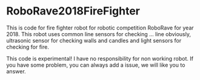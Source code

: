 # RoboRave2018FireFighter

This is code for fire fighter robot for robotic competition RoboRave for year 2018. This robot uses common line sensors for 
checking ... line obviously, ultrasonic sensor for checking walls and candles and light sensors for checking for fire.

This code is experimental! I have no responsibility for non working robot. If you have some problem, you can always add a issue,
we will like you to answer.
